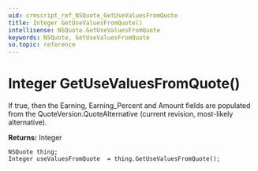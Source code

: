 ```yaml
---
uid: crmscript_ref_NSQuote_GetUseValuesFromQuote
title: Integer GetUseValuesFromQuote()
intellisense: NSQuote.GetUseValuesFromQuote
keywords: NSQuote, GetUseValuesFromQuote
so.topic: reference
---
```


# Integer GetUseValuesFromQuote()

If true, then the Earning, Earning_Percent and Amount fields are populated from the QuoteVersion.QuoteAlternative (current revision, most-likely alternative).

**Returns:** Integer

```crmscript
NSQuote thing;
Integer useValuesFromQuote  = thing.GetUseValuesFromQuote();
```

